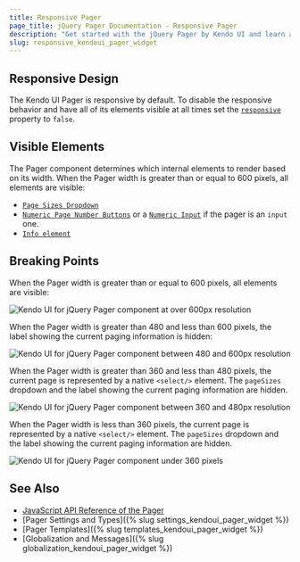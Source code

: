 ```yaml
---
title: Responsive Pager
page_title: jQuery Pager Documentation - Responsive Pager
description: "Get started with the jQuery Pager by Kendo UI and learn about its responsive feature."
slug: responsive_kendoui_pager_widget
---
```


## Responsive Design

The Kendo UI Pager is responsive by default. To disable the responsive behavior and have all of its elements visible at all times set the [`responsive`](/api/javascript/ui/pager/configuration/responsive) property to `false`.

## Visible Elements

The Pager component determines which internal elements to render based on its width. When the Pager width is greater than or equal to 600 pixels, all elements are visible:

- [`Page Sizes Dropdown`](/api/javascript/ui/pager/configuration/pagesizes)
- [`Numeric Page Number Buttons`](/api/javascript/ui/pager/configuration/numeric) or a [`Numeric Input`](/api/javascript/ui/pager/configuration/input) if the pager is an `input` one.
- [`Info element`](/api/javascript/ui/pager/configuration/info)

## Breaking Points

When the Pager width is greater than or equal to 600 pixels, all elements are visible:

![Kendo UI for jQuery Pager component at over 600px resolution](../../../images/pager-responsive/pager-over-600-resolution.png)

When the Pager width is greater than 480 and less than 600 pixels, the label showing the current paging information is hidden:

![Kendo UI for jQuery Pager component between 480 and 600px resolution](../../../images/pager-responsive/pager-480-600-resolution.png)

When the Pager width is greater than 360 and less than 480 pixels, the current page is represented by a native `<select/>` element. The `pageSizes` dropdown and the label showing the current paging information are hidden.

![Kendo UI for jQuery Pager component between 360 and 480px resolution](../../../images/pager-responsive/pager-360-480-resolution.png)

When the Pager width is less than 360 pixels, the current page is represented by a native `<select/>` element. The `pageSizes` dropdown and the label showing the current paging information are hidden.

![Kendo UI for jQuery Pager component under 360 pixels](../../../images/pager-responsive/pager-under-360-resolution.png)

## See Also

* [JavaScript API Reference of the Pager](/api/javascript/ui/pager)
* [Pager Settings and Types]({% slug settings_kendoui_pager_widget %})
* [Pager Templates]({% slug templates_kendoui_pager_widget %})
* [Globalization and Messages]({% slug globalization_kendoui_pager_widget %})
